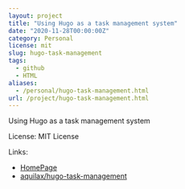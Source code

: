 ```yaml
---
layout: project
title: "Using Hugo as a task management system"
date: "2020-11-28T00:00:00Z"
category: Personal
license: mit
slug: hugo-task-management
tags:
  - github
  - HTML
aliases:
  - /personal/hugo-task-management.html
url: /project/hugo-task-management.html
---
```


Using Hugo as a task management system

License: MIT License

Links:

* [HomePage](https://hugo-task-management.netlify.app)
* [aquilax/hugo-task-management](https://github.com/aquilax/hugo-task-management)
